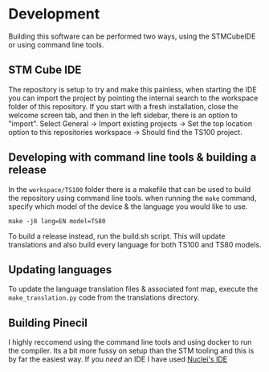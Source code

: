 # Development

Building this software can be performed two ways, using the STMCubeIDE or using command line tools.

## STM Cube IDE

The repository is setup to try and make this painless, when starting the IDE you can import the project by pointing the internal search to the workspace folder of this repository. If you start with a fresh installation, close the welcome screen tab, and then in the left sidebar, there is an option to "import". Select General -> Import existing projects -> Set the top location option to this repositories workspace -> Should find the TS100 project.

## Developing with command line tools & building a release

In the `workspace/TS100` folder there is a makefile that can be used to build the repository using command line tools.
when running the `make` command, specify which model of the device & the language you would like to use.

`make -j8 lang=EN model=TS80`

To build a release instead, run the build.sh script. This will update translations and also build every language for both TS100 and TS80 models.

## Updating languages

To update the language translation files & associated font map, execute the `make_translation.py` code from the translations directory.

## Building Pinecil

I highly reccomend using the command line tools and using docker to run the compiler.
Its a bit more fussy on setup than the STM tooling and this is by far the easiest way.
If you _need_ an IDE I have used [Nuclei's IDE](https://nucleisys.com/download.php)